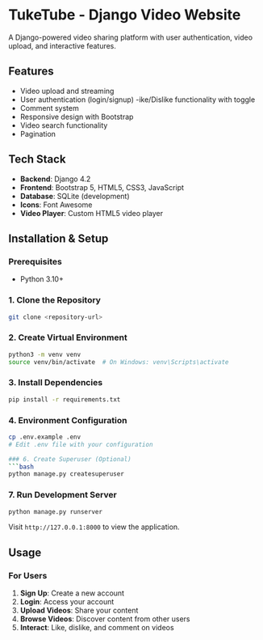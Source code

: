 # TukeTube - Django Video Website

A Django-powered video sharing platform with user authentication, video upload, and interactive features.

## Features

- Video upload and streaming
- User authentication (login/signup)
-ike/Dislike functionality with toggle
- Comment system
- Responsive design with Bootstrap
- Video search functionality
- Pagination

## Tech Stack

- **Backend**: Django 4.2
- **Frontend**: Bootstrap 5, HTML5, CSS3, JavaScript
- **Database**: SQLite (development)
- **Icons**: Font Awesome
- **Video Player**: Custom HTML5 video player

## Installation & Setup

### Prerequisites
- Python 3.10+

### 1. Clone the Repository
```bash
git clone <repository-url>
```

### 2. Create Virtual Environment
```bash
python3 -m venv venv
source venv/bin/activate  # On Windows: venv\Scripts\activate
```

### 3. Install Dependencies
```bash
pip install -r requirements.txt
```

### 4. Environment Configuration
```bash
cp .env.example .env
# Edit .env file with your configuration

### 6. Create Superuser (Optional)
```bash
python manage.py createsuperuser
```

### 7. Run Development Server
```bash
python manage.py runserver
```

Visit `http://127.0.0.1:8000` to view the application.

## Usage

### For Users
1. **Sign Up**: Create a new account
2. **Login**: Access your account
3. **Upload Videos**: Share your content
4. **Browse Videos**: Discover content from other users
5. **Interact**: Like, dislike, and comment on videos
